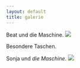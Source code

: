 ```yaml
---
layout: default
title: galerie
---
```


Beat und die Maschine.
<img src="/images/beat.png" class="right" />

Besondere Taschen.

Sonja und *die Maschine*.
<img src="/images/Sonja.png" class="right" />

